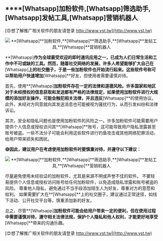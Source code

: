 ## ****[Whatsapp]**加粉软件,**[Whatsapp]**筛选助手,**[Whatsapp]**发帖工具,**[Whatsapp]**营销机器人**

[😍想了解推广相关软件的朋友请登录 http://www.vst.tw](http://www.vst.tw)

 <center><img src="https://vst.tw/MP4/tuiguang/png/8.png" alt="**[Whatsapp]**加粉软件,**[Whatsapp]**筛选助手,**[Whatsapp]**发帖工具,**[Whatsapp]**营销机器人"></center>

**[Whatsapp]**作为全球最受欢迎的即时通讯应用之一，已成为人们日常生活和工作中不可或缺的工具。然而，随着社交网络的发展，许多人希望能够扩大自己在**[Whatsapp]**上的社交圈子，于是一些加粉软件也开始流行起来。这些软件号称可以帮助用户快速增加**[Whatsapp]**好友，但使用者需要谨慎对待。

首先，使用**[Whatsapp]**加粉软件存在一定的法律和道德风险。许多国家和地区对于未经授权的信息获取和发送都有严格的法律规定，如果使用加粉软件进行大规模的添加好友操作，可能会触犯相关法律，并且违反**[Whatsapp]**的使用协议。此外，未经对方同意就向其发送消息也可能被视为骚扰行为，从而引发纠纷和法律诉讼。

其次，安全和隐私问题也是使用加粉软件的风险之一。许多加粉软件可能需要用户提供个人信息或授权访问其**[Whatsapp]**账号，这可能导致用户隐私泄露甚至账号被盗。一些不法分子可能会利用这些软件进行钓鱼攻击或其他网络犯罪活动，给用户带来损失和困扰。

**😄因此，建议用户在考虑使用加粉软件时要慎重对待，并遵守以下建议：**

 <center><img src="https://vst.tw/MP4/tuiguang/png/4.png" alt="**[Whatsapp]**加粉软件,**[Whatsapp]**筛选助手,**[Whatsapp]**发帖工具,**[Whatsapp]**营销机器人"></center>

尽量避免使用未经验证的加粉软件，尤其是来源不明或声誉不佳的软件。
不要轻易提供个人信息或授权访问账号给任何加粉软件，以免造成隐私泄露和账号被盗的风险。
尊重他人隐私，避免通过不当手段添加陌生人为好友，尊重对方的意愿和权利。
如果需要扩大在**[Whatsapp]**上的社交圈子，建议通过正常途径，如线下活动、公开社交平台等，慎重添加新的好友。

总之，尽管**[Whatsapp]**加粉软件可能会给用户带来一定的便利，但在使用过程中需要谨慎对待，遵守相关法律法规，保护个人隐私和他人权利，才能更好地享受**[Whatsapp]**带来的沟通乐趣。

[😍想了解推广相关软件的朋友请登录 http://www.vst.tw](http://www.vst.tw)



